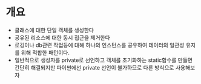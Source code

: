 # 개요

- 클래스에 대한 단일 객체를 생성한다
- 공유된 리소스에 대한 동시 접근을 제거한다
- 로깅이나 db관련 작업등에 대해 하나의 인스턴스를 공유하여 데이터의 일관성 유지를 위해 적합한 패턴이다.
- 일반적으로 생성자를 private로 선언하고 객체를 초기화하는 static함수를 만들면 간단히 해결되지만
파이썬에선 private 선언이 불가하므로 다른 방식으로 사용해보자